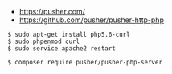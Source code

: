 - https://pusher.com/
- https://github.com/pusher/pusher-http-php

```
$ sudo apt-get install php5.6-curl
$ sudo phpenmod curl
$ sudo service apache2 restart

$ composer require pusher/pusher-php-server
```
